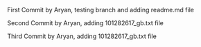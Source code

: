 First Commit by Aryan, testing branch and adding readme.md file

Second Commit by Aryan, adding 101282617_gb.txt file 

Third Commit by Aryan, adding 101282617_gb.txt file 